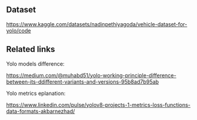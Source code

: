 ## Dataset
https://www.kaggle.com/datasets/nadinpethiyagoda/vehicle-dataset-for-yolo/code

## Related links
Yolo models difference:

https://medium.com/@muhabd51/yolo-working-principle-difference-between-its-ddifferent-variants-and-versions-95b8ad7b95ab

Yolo metrics eplanation:

https://www.linkedin.com/pulse/yolov8-projects-1-metrics-loss-functions-data-formats-akbarnezhad/

